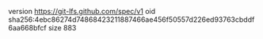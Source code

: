 version https://git-lfs.github.com/spec/v1
oid sha256:4ebc86274d74868423211887466ae456f50557d226ed93763cbddf6aa668bfcf
size 883
